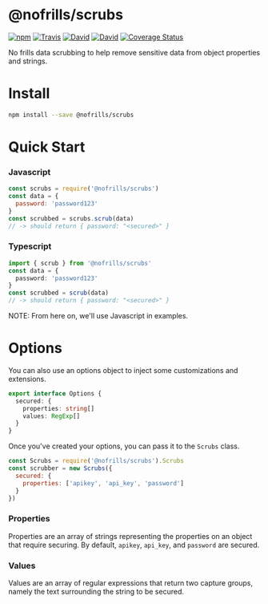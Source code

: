 # @nofrills/scrubs

[![npm](https://img.shields.io/npm/v/@nofrills/scrubs.svg?style=flat-square)](https://www.npmjs.com/package/@nofrills/scrubs)
[![Travis](https://img.shields.io/travis/nativecode-dev/nofrills-scrubs.svg?style=flat-square&label=travis)](https://travis-ci.org/nativecode-dev/nofrills-scrubs)
[![David](https://img.shields.io/david/nativecode-dev/nofrills-scrubs.svg?style=flat-square&label=deps)](https://www.npmjs.com/package/@nofrills/scrubs)
[![David](https://img.shields.io/david/dev/nativecode-dev/nofrills-scrubs.svg?style=flat-square&label=devdeps)](https://www.npmjs.com/package/@nofrills/scrubs)
[![Coverage Status](https://coveralls.io/repos/nativecode-dev/nofrills-scrubs/badge.svg?branch=master)](https://coveralls.io/r/nativecode-dev/nofrills-scrubs?branch=master)

No frills data scrubbing to help remove sensitive data from object properties and strings.

# Install

```bash
npm install --save @nofrills/scrubs
```

# Quick Start

### Javascript

```javascript
const scrubs = require('@nofrills/scrubs')
const data = {
  password: 'password123'
}
const scrubbed = scrubs.scrub(data)
// -> should return { password: "<secured>" }
```

### Typescript

```typescript
import { scrub } from '@nofrills/scrubs'
const data = {
  password: 'password123'
}
const scrubbed = scrub(data)
// -> should return { password: "<secured>" }
```

NOTE: From here on, we'll use Javascript in examples.

# Options
You can also use an options object to inject some customizations and extensions.

```typescript
export interface Options {
  secured: {
    properties: string[]
    values: RegExp[]
  }
}
```

Once you've created your options, you can pass it to the `Scrubs` class.

```javascript
const Scrubs = require('@nofrills/scrubs').Scrubs
const scrubber = new Scrubs({
  secured: {
    properties: ['apikey', 'api_key', 'password']
  }
})
```

### Properties
Properties are an array of strings representing the properties on an object that require securing. By default, `apikey`, `api_key`, and `password` are secured.

### Values
Values are an array of regular expressions that return two capture groups, namely the text surrounding the string to be secured.
